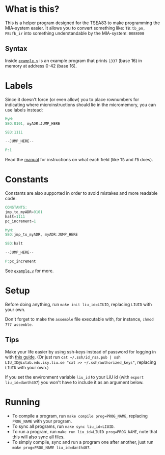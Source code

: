 # What is this?

This is a helper program designed for the TSEA83 to make programming the MIA-system easier. It allows you to convert something like: `TB:tb_pm, FB:fb_ir` into something understandable by the MIA-system: `0088000`

## Syntax

Inside [`example.v`](https://github.com/DanielRapp/mia-helper/blob/master/example.v) is an example program that prints `1337` (base 16) in memory at address 0-42 (base 16).

# Labels

Since it doesn't force (or even allow) you to place rownumbers for indicating where microinstructions should lie in the micromemory, you can use labels instead:

```Verilog
MyM:
SEQ:0101, myADR:JUMP_HERE

SEQ:1111

--JUMP_HERE--

P:1
```

Read the [manual](http://www.da.isy.liu.se/courses/tsea28/laborationer/mikrokomp_2013-v2.pdf) for instructions on what each field (like `TB` and `FB` does).

# Constants

Constants are also supported in order to avoid mistakes and more readable code:

```Verilog
CONSTANTS:
jmp_to_myADR=0101
halt=1111
pc_increment=1

MyM:
SEQ:jmp_to_myADR, myADR:JUMP_HERE

SEQ:halt

--JUMP_HERE--

P:pc_increment
```

See [`example.v`](https://github.com/DanielRapp/mia-helper/blob/master/example.v) for more.

# Setup
Before doing anything, run `make init liu_id=LIUID`, replacing `LIUID` with your own.

Don't forget to make the `assemble` file executable with, for instance, `chmod 777 assemble`.

## Tips
Make your life easier by using ssh-keys instead of password for logging in with [this guide](https://www.digitalocean.com/community/articles/how-to-set-up-ssh-keys--2). (Or just run `cat ~/.ssh/id_rsa.pub | ssh LIU_ID@ixtab.edu.isy.liu.se "cat >> ~/.ssh/authorized_keys"`, replacing `LIUID` with your own.)

If you set the environment variable `liu_id` to your LiU id (with `export liu_id=danth407`) you won't have to include it as an argument below.

# Running
* To compile a program, run `make compile prog=PROG_NAME`, replacing `PROG_NAME` with your program.
* To sync all programs, run `make sync liu_id=LIUID`.
* To run a program, run `make run liu_id=LIUID prog=PROG_NAME`, note that this will also sync all files.
* To simply compile, sync and run a program one after another, just run `make prog=PROG_NAME liu_id=danth407`.
